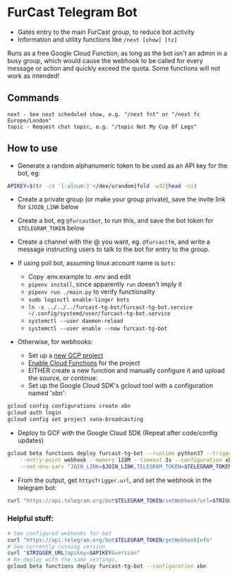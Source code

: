 # FurCast Telegram Bot

* Gates entry to the main FurCast group, to reduce bot activity
* Information and utility functions like `/next [show] [tz]`

Runs as a free Google Cloud Function, as long as the bot isn't an admin in a
busy group, which would cause the webhook to be called for every message or
action and quickly exceed the quota. Some functions will not work as intended!

## Commands
```
next - See next scheduled show, e.g. "/next fnt" or "/next fc Europe/London"
topic - Request chat topic, e.g. "/topic Not My Cup Of Legs"
```

## How to use

* Generate a random alphanumeric token to be used as an API key for the bot, eg:

```bash
APIKEY=$(tr -cd '[:alnum:]'</dev/urandom|fold -w32|head -n1)
```
* Create a private group (or make your group private), save the invite link for
  `$JOIN_LINK` below
* Create a bot, eg `@furcastbot`, to run this, and save the bot token for
  `$TELEGRAM_TOKEN` below
* Create a channel with the @ you want, eg. `@furcastfm`, and write a message
  instructing users to talk to the bot for entry to the group.
* If using poll bot, assuming linux account name is `bots`:
  * Copy .env.example to .env and edit
  * `pipenv install`, since apparently `run` doesn't imply it
  * `pipenv run ./main.py` to verify functionality
  * `sudo loginctl enable-linger bots`
  * `ln -s ../../../furcast-tg-bot/furcast-tg-bot.service
    ~/.config/systemd/user/furcast-tg-bot.service`
  * `systemctl --user daemon-reload`
  * `systemctl --user enable --now furcast-tg-bot`

* Otherwise, for webhooks:
  * Set up a
    [new GCP project](https://console.cloud.google.com/projectcreate?previousPage=%2Ffunctions%2Flist)
  * [Enable Cloud Functions](https://console.cloud.google.com/flows/enableapi?apiid=cloudfunctions)
    for the project
  * EITHER create a new function and manually configure it and upload the source, or continue:
  * Set up the Google Cloud SDK's gcloud tool with a configuration named 'xbn':

```bash
gcloud config configurations create xbn
gcloud auth login
gcloud config set project xana-broadcasting
```

* Deploy to GCF with the Google Cloud SDK (Repeat after code/config updates)

```bash
gcloud beta functions deploy furcast-tg-bot --runtime python37 --trigger-http \
    --entry-point webhook --memory 128M --timeout 3s --configuration xbn \
    --set-env-vars "JOIN_LINK=$JOIN_LINK,TELEGRAM_TOKEN=$TELEGRAM_TOKEN,APIKEY=$APIKEY"
```

* From the output, get `httpsTrigger.url`, and set the webhook in the telegram bot:

```bash
curl "https://api.telegram.org/bot$TELEGRAM_TOKEN/setWebhook?url=$TRIGGER_URL&apikey=$APIKEY"
```

### Helpful stuff:
```bash
# See configured webhooks for bot
curl "https://api.telegram.org/bot$TELEGRAM_TOKEN/getWebhookInfo"
# See currently running version
curl "$TRIGGER_URL?apikey=$APIKEY&version"
# Re-deploy with the same settings,
gcloud beta functions deploy furcast-tg-bot --configuration xbn
```
